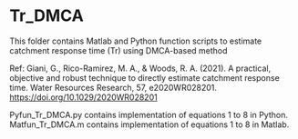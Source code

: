 # Tr_DMCA
This folder contains Matlab and Python function scripts to estimate catchment response time (Tr) using DMCA-based method

Ref: Giani, G., Rico-Ramirez, M. A., & Woods, R. A. (2021). A practical, objective and robust technique to directly estimate catchment response time. Water Resources Research, 57, e2020WR028201. https://doi.org/10.1029/2020WR028201

Pyfun_Tr_DMCA.py contains implementation of equations 1 to 8 in Python.
Matfun_Tr_DMCA.m contains implementation of equations 1 to 8 in Matlab.

